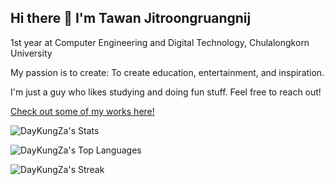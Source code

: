 ## Hi there 👋 I'm Tawan Jitroongruangnij
1st year at Computer Engineering and Digital Technology, Chulalongkorn University

My passion is to create: To create education, entertainment, and inspiration.

I'm just a guy who likes studying and doing fun stuff. Feel free to reach out!

[Check out some of my works here!](https://daykungza.github.io/)

![DayKungZa's Stats](https://github-readme-stats.vercel.app/api?username=DayKungZa&theme=tokyonight&show_icons=true&hide_border=true&count_private=true)

![DayKungZa's Top Languages](https://github-readme-stats.vercel.app/api/top-langs/?username=DayKungZa&theme=tokyonight&show_icons=true&hide_border=true&layout=compact)

![DayKungZa's Streak](https://github-readme-streak-stats.herokuapp.com/?user=DayKungZa&theme=tokyonight&hide_border=true)

<!--
**DayKungZa/DayKungZa** is a ✨ _special_ ✨ repository because its `README.md` (this file) appears on your GitHub profile.

Here are some ideas to get you started:

- 🔭 I’m currently working on ...
- 🌱 I’m currently learning ...
- 👯 I’m looking to collaborate on ...
- 🤔 I’m looking for help with ...
- 💬 Ask me about ...
- 📫 How to reach me: ...
- 😄 Pronouns: ...
- ⚡ Fun fact: ...
-->
